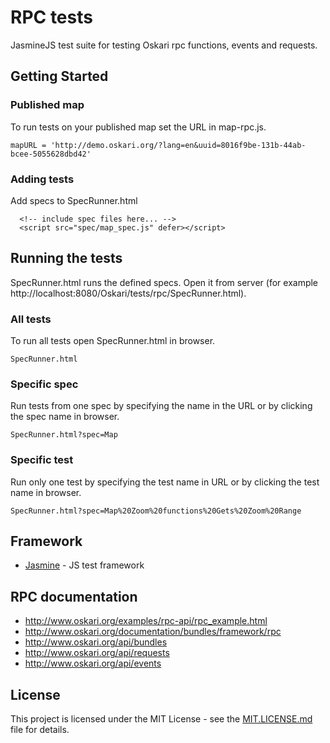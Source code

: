 # RPC tests

JasmineJS test suite for testing Oskari rpc functions, events and requests.

## Getting Started

### Published map

To run tests on your published map set the URL in map-rpc.js.

```
mapURL = 'http://demo.oskari.org/?lang=en&uuid=8016f9be-131b-44ab-bcee-5055628dbd42'
```

### Adding tests

Add specs to SpecRunner.html

```
  <!-- include spec files here... -->
  <script src="spec/map_spec.js" defer></script>
```

## Running the tests

SpecRunner.html runs the defined specs. Open it from server (for example http://localhost:8080/Oskari/tests/rpc/SpecRunner.html).

### All tests

To run all tests open SpecRunner.html in browser.

```
SpecRunner.html
```

### Specific spec

Run tests from one spec by specifying the name in the URL or by clicking the spec name in browser.

```
SpecRunner.html?spec=Map
```

### Specific test

Run only one test by specifying the test name in URL or by clicking the test name in browser.

```
SpecRunner.html?spec=Map%20Zoom%20functions%20Gets%20Zoom%20Range
```

## Framework

* [Jasmine](https://jasmine.github.io/) - JS test framework

## RPC documentation

* http://www.oskari.org/examples/rpc-api/rpc_example.html
* http://www.oskari.org/documentation/bundles/framework/rpc
* http://www.oskari.org/api/bundles
* http://www.oskari.org/api/requests
* http://www.oskari.org/api/events

## License

This project is licensed under the MIT License - see the [MIT.LICENSE.md](MIT.LICENSE.md) file for details.
